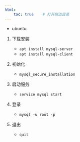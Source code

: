 ```yaml
---
html:
    toc: true    # 打开侧边目录
---
```


* ubuntu

1. 下载安装
    * `apt install mysql-server`
    * `apt install mysql-client`

2. 初始化
    * `mysql_secure_installation`

3. 启动服务
    * `service mysql start`

4. 登录
    * `mysql -u root -p`

5. 退出
    * `quit`
